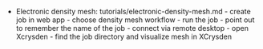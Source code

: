 <!-- TODO by MH -->

- Electronic density mesh:          tutorials/electronic-density-mesh.md
      - create job in web app
      - choose density mesh workflow
      - run the job
      - point out to remember the name of the job
      - connect via remote desktop
      - open Xcrysden
      - find the job directory and visualize mesh in XCrysden
